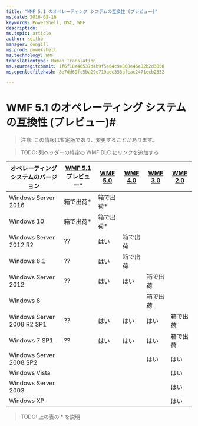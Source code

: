 ```yaml
---
title: "WMF 5.1 のオペレーティング システムの互換性 (プレビュー)"
ms.date: 2016-05-16
keywords: PowerShell, DSC, WMF
description: 
ms.topic: article
author: keithb
manager: dongill
ms.prod: powershell
ms.technology: WMF
translationtype: Human Translation
ms.sourcegitcommit: 1f6f18e46537d4b9f5e64c9e808e46e82b2d3050
ms.openlocfilehash: 8e7dd69fc5ba29e719aec353afcac2471ecb2352

---
```


# WMF 5.1 のオペレーティング システムの互換性 (プレビュー)#

> 注意: この情報は暫定版であり、変更することがあります。

>TODO: 列ヘッダーの特定の WMF DLC にリンクを追加する

| オペレーティング システムのバージョン | [WMF 5.1 プレビュー*]() | [WMF 5.0]() | [WMF 4.0]() |  [WMF 3.0]() | [WMF 2.0]() |
| ------------------------ | ----------- | ----------- | ----------- | ------------ |  ------------- |
| Windows Server 2016 | 箱で出荷* | 箱で出荷* |  |  |  |
| Windows 10 | 箱で出荷* | 箱で出荷*  | | | |  
| Windows Server 2012 R2| ?? | はい | 箱で出荷 |  |  |
| Windows 8.1 | ?? | はい |  箱で出荷 |  |  |
| Windows Server 2012 | ?? | はい | はい |  箱で出荷 | |
| Windows 8 |  |  |  | 箱で出荷 | |
| Windows Server 2008 R2 SP1 | ?? | はい | はい |  はい| 箱で出荷 |
| Windows 7 SP1  | ?? | はい | はい | はい | 箱で出荷 |
| Windows Server 2008 SP2 | | | | はい | はい |
| Windows Vista | | | | | はい |
| Windows Server 2003| | | |  | はい |
| Windows XP | | | |  | はい |

>TODO: 上の表の * を説明



<!--HONumber=Aug16_HO3-->



